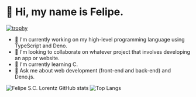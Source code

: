# 👋 Hi, my name is Felipe.

[![trophy](https://github-profile-trophy.vercel.app/?username=viliRocha&theme=onedark)](https://github-profile-trophy.vercel.app/?username=viliRocha)

- 🔭 I'm currently working on my high-level programming language using TypeScript and Deno.
- 👯 I'm looking to collaborate on whatever project that involves developing an app or website.
- 🌱 I'm currently learning C.
- 💬 Ask me about web development (front-end and back-end) and Deno.js.

![Felipe S.C. Lorentz GitHub stats](https://github-readme-stats.vercel.app/api?username=SCLorentz&show_icons=true&theme=github_dark)                           ![Top Langs](https://github-readme-stats.vercel.app/api/top-langs/?username=SCLorentza&size_weight=0.215&layout=compact&theme=github_dark)
